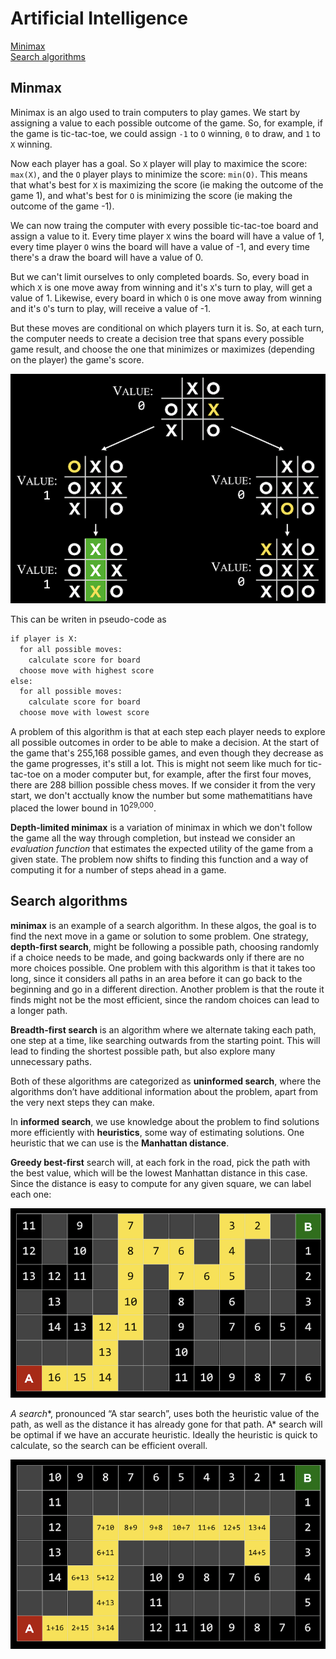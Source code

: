 # Artificial Intelligence

[Minimax](#minimax)  
[Search algorithms](#search-algorithms)  

## Minmax

Minimax is an algo used to train computers to play games. We start by assigning a value to each possible outcome of the game. So, for example, if the game is tic-tac-toe, we could assign `-1` to `O` winning, `0` to draw, and `1` to `X` winning.

Now each player has a goal. So `X` player will play to maximice the score: `max(X)`, and the `O` player plays to minimize the score: `min(O)`. This means that what's best for `X` is maximizing the score (ie making the outcome of the game 1), and what's best for `O` is minimizing the score (ie making the outcome of the game -1).

We can now traing the computer with every possible tic-tac-toe board and assign a value to it. Every time player `X` wins the board will have a value of 1, every time player `O` wins the board will have a value of -1, and every time there's a draw the board will have a value of 0.

But we can't limit ourselves to only completed boards. So, every boad in which `X` is one move away from winning and it's `X`'s turn to play, will get a value of 1. Likewise, every board in which `O` is one move away from winning and it's `O`'s turn to play, will receive a value of -1.

But these moves are conditional on which players turn it is. So, at each turn, the computer needs to create a decision tree that spans every possible game result, and choose the one that minimizes or maximizes (depending on the player) the game's score.

![](tic-tac-toe.png)

This can be writen in pseudo-code as

``` txt
if player is X:
  for all possible moves:
    calculate score for board
  choose move with highest score
else:
  for all possible moves:
    calculate score for board
  choose move with lowest score
```

A problem of this algorithm is that at each step each player needs to explore all possible outcomes in order to be able to make a decision. At the start of the game that's 255,168 possible games, and even though they decrease as the game progresses, it's still a lot. This is might not seem like much for tic-tac-toe on a moder computer but, for example, after the first four moves, there are 288 billion possible chess moves. If we consider it from the very start, we don't acctually know the number but some mathematitians have placed the lower bound in 10<sup>29,000</sup>.

**Depth-limited minimax** is a variation of minimax in which we don't follow the game all the way through completion, but instead we consider an *evaluation function* that estimates the expected utility of the game from a given state. The problem now shifts to finding this function and a way of computing it for a number of steps ahead in a game.

## Search algorithms

**minimax** is an example of a search algorithm. In these algos, the goal is to find the next move in a game or solution to some problem. One strategy, **depth-first search**, might be following a possible path, choosing randomly if a choice needs to be made, and going backwards only if there are no more choices possible. One problem with this algorithm is that it takes too long, since it considers all paths in an area before it can go back to the beginning and go in a different direction. Another problem is that the route it finds might not be the most efficient, since the random choices can lead to a longer path.

**Breadth-first search** is an algorithm where we alternate taking each path, one step at a time, like searching outwards from the starting point. This will lead to finding the shortest possible path, but also explore many unnecessary paths.

Both of these algorithms are categorized as **uninformed search**, where the algorithms don’t have additional information about the problem, apart from the very next steps they can make.

In **informed search**, we use knowledge about the problem to find solutions more efficiently with **heuristics**, some way of estimating solutions. One heuristic that we can use is the **Manhattan distance**.

**Greedy best-first** search will, at each fork in the road, pick the path with the best value, which will be the lowest Manhattan distance in this case. Since the distance is easy to compute for any given square, we can label each one:

![](maze_greedy.png)

**A* search**, pronounced “A star search”, uses both the heuristic value of the path, as well as the distance it has already gone for that path. A* search will be optimal if we have an accurate heuristic. Ideally the heuristic is quick to calculate, so the search can be efficient overall.

![](maze_a_star.png)

